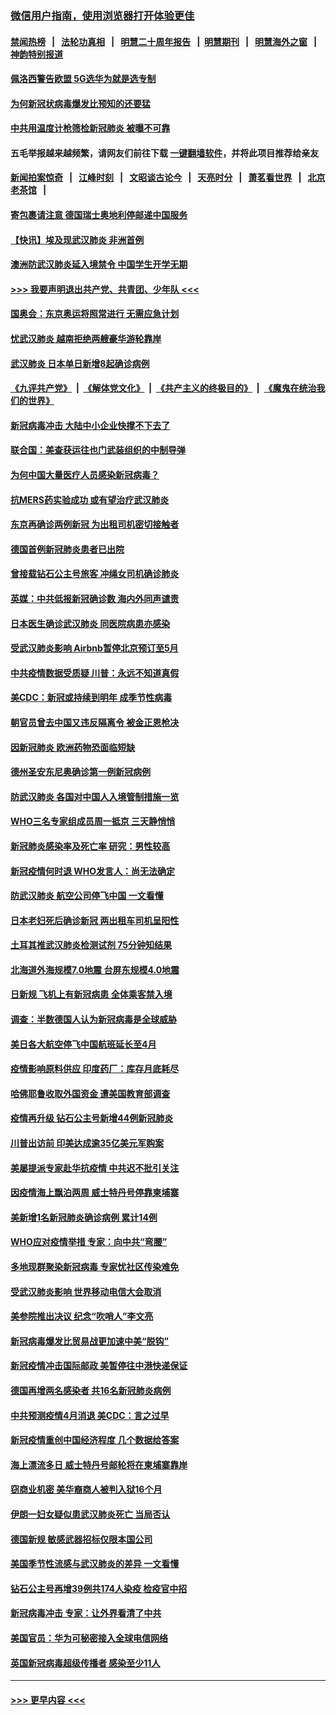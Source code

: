 ### [微信用户指南，使用浏览器打开体验更佳](https://github.com/gfw-breaker/banned-news1/blob/master/indexes/wechat-guide.md?t=0)
#### [禁闻热榜](热点新闻.md?t=0)  &nbsp;&nbsp;|&nbsp;&nbsp; [法轮功真相](https://github.com/gfw-breaker/truth/blob/master/README.md?t=0) &nbsp;&nbsp;|&nbsp;&nbsp; [明慧二十周年报告](https://github.com/gfw-breaker/mh-reports/blob/master/README.md?t=0) &nbsp;&nbsp;|&nbsp;&nbsp;[明慧期刊](https://github.com/gfw-breaker/mh-qikan) &nbsp;&nbsp;|&nbsp;&nbsp; [明慧海外之窗](https://github.com/gfw-breaker/mh-news/blob/master/README.md?t=0) &nbsp;&nbsp;|&nbsp;&nbsp; [神韵特别报道](https://github.com/gfw-breaker/mh-news/blob/master/shenyun.md?t=0)
#### [佩洛西警告欧盟 5G选华为就是选专制](../pages/nsc418/n11869898.md?t=02150655) 
#### [为何新冠状病毒爆发比预知的还要猛](../pages/nsc418/n11869828.md?t=02150655) 
#### [中共用温度计枪筛检新冠肺炎 被曝不可靠](../pages/nsc418/n11869707.md?t=02150655) 
#### 五毛举报越来越频繁，请网友们前往下载 [一键翻墙软件](https://github.com/gfw-breaker/ssr-accounts)，并将此项目推荐给亲友
#### [新闻拍案惊奇](https://github.com/gfw-breaker/banned-news1/blob/master/pages/link4.md) &nbsp;&nbsp;|&nbsp;&nbsp; [江峰时刻](https://github.com/gfw-breaker/banned-news1/blob/master/pages/link4.md) &nbsp;&nbsp;|&nbsp;&nbsp; [文昭谈古论今](https://github.com/gfw-breaker/banned-news1/blob/master/pages/link4.md) &nbsp;&nbsp;|&nbsp;&nbsp; [天亮时分](https://github.com/gfw-breaker/banned-news1/blob/master/pages/link4.md) &nbsp;&nbsp;|&nbsp;&nbsp; [萧茗看世界](https://github.com/gfw-breaker/banned-news1/blob/master/pages/link4.md) &nbsp;&nbsp;|&nbsp;&nbsp; [北京老茶馆](https://github.com/gfw-breaker/banned-news1/blob/master/pages/link4.md) &nbsp;&nbsp;|&nbsp;&nbsp; 
#### [寄包裹请注意 德国瑞士奥地利停邮递中国服务](../pages/nsc418/n11869727.md?t=02150655) 
#### [【快讯】埃及现武汉肺炎 非洲首例](../pages/nsc418/n11869766.md?t=02150655) 
#### [澳洲防武汉肺炎延入境禁令 中国学生开学无期](../pages/nsc418/n11869546.md?t=02150655) 
#### [>>> 我要声明退出共产党、共青团、少年队 <<<](https://github.com/begood0513/goodnews/blob/master/quit/letter.md) 
#### [国奥会：东京奥运将照常进行 无需应急计划](../pages/nsc418/n11869422.md?t=02150655) 
#### [忧武汉肺炎 越南拒绝两艘豪华游轮靠岸](../pages/nsc418/n11867444.md?t=02150655) 
#### [武汉肺炎 日本单日新增8起确诊病例](../pages/nsc418/n11869272.md?t=02150655) 
#### [《九评共产党》](https://github.com/begood0513/9ping.md/blob/master/README.md) &nbsp;|&nbsp; [《解体党文化》](../../../../jtdwh.md/blob/master/README.md)  &nbsp;|&nbsp; [《共产主义的终极目的》](../../../../gczydzjmd.md/blob/master/README.md) &nbsp;|&nbsp; [《魔鬼在统治我们的世界》](../../../../mgztzwmdsj.md/blob/master/README.md) 
#### [新冠病毒冲击 大陆中小企业快撑不下去了](../pages/nsc418/n11869259.md?t=02150655) 
#### [联合国：美查获运往也门武装组织的中制导弹](../pages/nsc418/n11868677.md?t=02150655) 
#### [为何中国大量医疗人员感染新冠病毒？](../pages/nsc418/n11869001.md?t=02150655) 
#### [抗MERS药实验成功 或有望治疗武汉肺炎](../pages/nsc418/n11868912.md?t=02150655) 
#### [东京再确诊两例新冠 为出租司机密切接触者](../pages/nsc418/n11868770.md?t=02150655) 
#### [德国首例新冠肺炎患者已出院](../pages/nsc418/n11868714.md?t=02150655) 
#### [曾接载钻石公主号旅客 冲绳女司机确诊肺炎](../pages/nsc418/n11868610.md?t=02150655) 
#### [英媒：中共低报新冠确诊数 海内外同声谴责](../pages/nsc418/n11867421.md?t=02150655) 
#### [日本医生确诊武汉肺炎 同医院病患亦感染](../pages/nsc418/n11867779.md?t=02150655) 
#### [受武汉肺炎影响 Airbnb暂停北京预订至5月](../pages/nsc418/n11867428.md?t=02150655) 
#### [中共疫情数据受质疑 川普：永远不知道真假](../pages/nsc418/n11867195.md?t=02150655) 
#### [美CDC：新冠或持续到明年 成季节性病毒](../pages/nsc418/n11867279.md?t=02150655) 
#### [朝官员曾去中国又违反隔离令 被金正恩枪决](../pages/nsc418/n11867087.md?t=02150655) 
#### [因新冠肺炎 欧洲药物恐面临短缺](../pages/nsc418/n11867036.md?t=02150655) 
#### [德州圣安东尼奥确诊第一例新冠病例](../pages/nsc418/n11867194.md?t=02150655) 
#### [防武汉肺炎 各国对中国人入境管制措施一览](../pages/nsc418/n11838726.md?t=02150655) 
#### [WHO三名专家组成员周一抵京 三天静悄悄](../pages/nsc418/n11866947.md?t=02150655) 
#### [新冠肺炎感染率及死亡率 研究：男性较高](../pages/nsc418/n11866956.md?t=02150655) 
#### [新冠疫情何时退 WHO发言人：尚无法确定](../pages/nsc418/n11866864.md?t=02150655) 
#### [防武汉肺炎 航空公司停飞中国 一文看懂](../pages/nsc418/n11866800.md?t=02150655) 
#### [日本老妇死后确诊新冠 两出租车司机呈阳性](../pages/nsc418/n11866755.md?t=02150655) 
#### [土耳其推武汉肺炎检测试剂 75分钟知结果](../pages/nsc418/n11866520.md?t=02150655) 
#### [北海道外海规模7.0地震 台屏东规模4.0地震](../pages/nsc418/n11866262.md?t=02150655) 
#### [日新规 飞机上有新冠病患 全体乘客禁入境](../pages/nsc418/n11866233.md?t=02150655) 
#### [调查：半数德国人认为新冠病毒是全球威胁](../pages/nsc418/n11866687.md?t=02150655) 
#### [美日各大航空停飞中国航班延长至4月](../pages/nsc418/n11865980.md?t=02150655) 
#### [疫情影响原料供应 印度药厂：库存月底耗尽](../pages/nsc418/n11865151.md?t=02150655) 
#### [哈佛耶鲁收取外国资金 遭美国教育部调查](../pages/nsc418/n11864950.md?t=02150655) 
#### [疫情再升级 钻石公主号新增44例新冠肺炎](../pages/nsc418/n11865033.md?t=02150655) 
#### [川普出访前 印美达成逾35亿美元军购案](../pages/nsc418/n11865444.md?t=02150655) 
#### [美屡提派专家赴华抗疫情 中共迟不批引关注](../pages/nsc418/n11864719.md?t=02150655) 
#### [因疫情海上飘泊两周 威士特丹号停靠柬埔寨](../pages/nsc418/n11865007.md?t=02150655) 
#### [美新增1名新冠肺炎确诊病例 累计14例](../pages/nsc418/n11864893.md?t=02150655) 
#### [WHO应对疫情举措 专家：向中共“弯腰”](../pages/nsc418/n11864727.md?t=02150655) 
#### [多地现群聚染新冠病毒 专家忧社区传染难免](../pages/nsc418/n11864715.md?t=02150655) 
#### [受武汉肺炎影响 世界移动电信大会取消](../pages/nsc418/n11864629.md?t=02150655) 
#### [美参院推出决议 纪念“吹哨人”李文亮](../pages/nsc418/n11863852.md?t=02150655) 
#### [新冠病毒爆发比贸易战更加速中美“脱钩”](../pages/nsc418/n11864470.md?t=02150655) 
#### [新冠疫情冲击国际邮政 美暂停往中港快递保证](../pages/nsc418/n11864207.md?t=02150655) 
#### [德国再增两名感染者 共16名新冠肺炎病例](../pages/nsc418/n11864293.md?t=02150655) 
#### [中共预测疫情4月消退 美CDC：言之过早](../pages/nsc418/n11864310.md?t=02150655) 
#### [新冠疫情重创中国经济程度 几个数据给答案](../pages/nsc418/n11864203.md?t=02150655) 
#### [海上漂流多日 威士特丹号邮轮将在柬埔寨靠岸](../pages/nsc418/n11864029.md?t=02150655) 
#### [窃商业机密 美华裔商人被判入狱16个月](../pages/nsc418/n11863911.md?t=02150655) 
#### [伊朗一妇女疑似患武汉肺炎死亡 当局否认](../pages/nsc418/n11863650.md?t=02150655) 
#### [德国新规 敏感武器招标仅限本国公司](../pages/nsc418/n11863509.md?t=02150655) 
#### [美国季节性流感与武汉肺炎的差异 一文看懂](../pages/nsc418/n11862428.md?t=02150655) 
#### [钻石公主号再增39例共174人染疫 检疫官中招](../pages/nsc418/n11862422.md?t=02150655) 
#### [新冠病毒冲击 专家：让外界看清了中共](../pages/nsc418/n11862280.md?t=02150655) 
#### [美国官员：华为可秘密接入全球电信网络](../pages/nsc418/n11862122.md?t=02150655) 
#### [英国新冠病毒超级传播者 感染至少11人](../pages/nsc418/n11862023.md?t=02150655) 

----
#### [ >>> 更早内容 <<< ](../indexes/nsc418-earlier.md)

